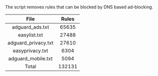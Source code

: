 The script removes rules that can be blocked by DNS based ad-blocking.


| File | Rules |
|:----:|:-----:|
| adguard_ads.txt | 65635 |
| easylist.txt | 27488 |
| adguard_privacy.txt | 27610 |
| easyprivacy.txt | 6304 |
| adguard_mobile.txt | 5094 |
| Total | 132131 |